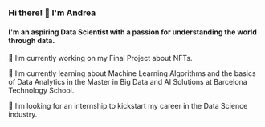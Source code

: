 ### Hi there! 👋 I'm Andrea

#### I'm an aspiring Data Scientist with a passion for understanding the world through data.

🔭 I’m currently working on my Final Project about NFTs.

🌱 I’m currently learning about Machine Learning Algorithms and the basics of Data Analytics in the Master in Big Data and AI Solutions at Barcelona Technology School.

🤔 I’m looking for an internship to kickstart my career in the Data Science industry.


<!--
**andreagalvanr/andreagalvanr** is a ✨ _special_ ✨ repository because its `README.md` (this file) appears on your GitHub profile.

Here are some ideas to get you started:

- 🔭 I’m currently working on my Final Project about NFTs.
- 🌱 I’m currently learning about Machine Learning Algorithms and the basics of Data Analytics in the Master in Big Data and AI Solutions at Barcelona Technology School.
- 👯 I’m looking to collaborate on ...
- 🤔 I’m looking for an internship to kickstart my career in the Data Science industry.
- 💬 Ask me about ...
- 📫 How to reach me: send me an email to andreagalvanr@gmail.com if you have any questions or want to chat!
- 😄 Pronouns: ...
- ⚡ Fun fact: ...
-->
